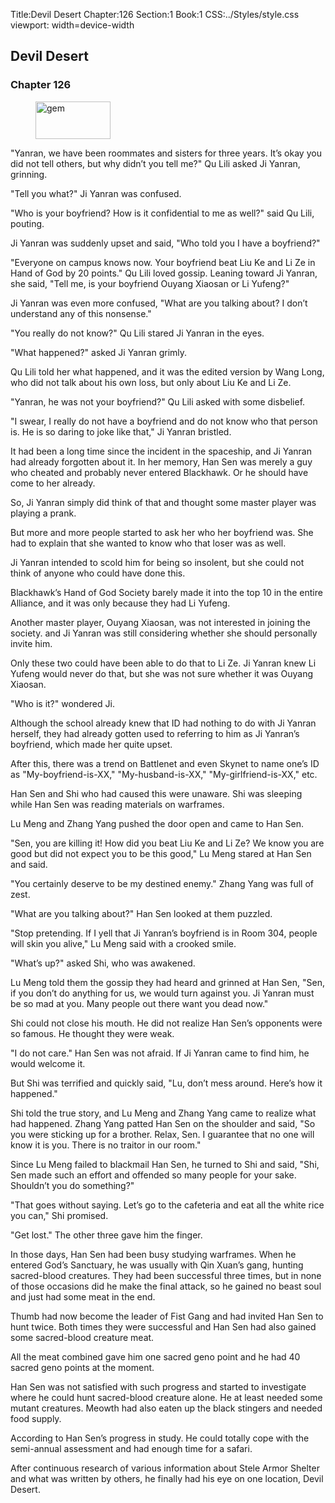 Title:Devil Desert 
Chapter:126 
Section:1 
Book:1 
CSS:../Styles/style.css 
viewport: width=device-width
  
## Devil Desert
### Chapter 126
  
<figure>
	<img src="../Images/gem.gif" alt="gem" id="gem" width="120" height="60" />
</figure>
  

  
"Yanran, we have been roommates and sisters for three years. It’s okay you did not tell others, but why didn’t you tell me?" Qu Lili asked Ji Yanran, grinning.

"Tell you what?" Ji Yanran was confused.

"Who is your boyfriend? How is it confidential to me as well?" said Qu Lili, pouting.

Ji Yanran was suddenly upset and said, "Who told you I have a boyfriend?"

"Everyone on campus knows now. Your boyfriend beat Liu Ke and Li Ze in Hand of God by 20 points." Qu Lili loved gossip. Leaning toward Ji Yanran, she said, "Tell me, is your boyfriend Ouyang Xiaosan or Li Yufeng?"

Ji Yanran was even more confused, "What are you talking about? I don’t understand any of this nonsense."

"You really do not know?" Qu Lili stared Ji Yanran in the eyes.

"What happened?" asked Ji Yanran grimly.

Qu Lili told her what happened, and it was the edited version by Wang Long, who did not talk about his own loss, but only about Liu Ke and Li Ze.

"Yanran, he was not your boyfriend?" Qu Lili asked with some disbelief.

"I swear, I really do not have a boyfriend and do not know who that person is. He is so daring to joke like that," Ji Yanran bristled.

It had been a long time since the incident in the spaceship, and Ji Yanran had already forgotten about it. In her memory, Han Sen was merely a guy who cheated and probably never entered Blackhawk. Or he should have come to her already.

So, Ji Yanran simply did think of that and thought some master player was playing a prank.

But more and more people started to ask her who her boyfriend was. She had to explain that she wanted to know who that loser was as well.

Ji Yanran intended to scold him for being so insolent, but she could not think of anyone who could have done this.

Blackhawk’s Hand of God Society barely made it into the top 10 in the entire Alliance, and it was only because they had Li Yufeng.

Another master player, Ouyang Xiaosan, was not interested in joining the society. and Ji Yanran was still considering whether she should personally invite him.

Only these two could have been able to do that to Li Ze. Ji Yanran knew Li Yufeng would never do that, but she was not sure whether it was Ouyang Xiaosan.

"Who is it?" wondered Ji.

Although the school already knew that ID had nothing to do with Ji Yanran herself, they had already gotten used to referring to him as Ji Yanran’s boyfriend, which made her quite upset.

After this, there was a trend on Battlenet and even Skynet to name one’s ID as "My-boyfriend-is-XX," "My-husband-is-XX," "My-girlfriend-is-XX," etc.

Han Sen and Shi who had caused this were unaware. Shi was sleeping while Han Sen was reading materials on warframes.

Lu Meng and Zhang Yang pushed the door open and came to Han Sen.

"Sen, you are killing it! How did you beat Liu Ke and Li Ze? We know you are good but did not expect you to be this good," Lu Meng stared at Han Sen and said.

"You certainly deserve to be my destined enemy." Zhang Yang was full of zest.

"What are you talking about?" Han Sen looked at them puzzled.

"Stop pretending. If I yell that Ji Yanran’s boyfriend is in Room 304, people will skin you alive," Lu Meng said with a crooked smile.

"What’s up?" asked Shi, who was awakened.

Lu Meng told them the gossip they had heard and grinned at Han Sen, "Sen, if you don’t do anything for us, we would turn against you. Ji Yanran must be so mad at you. Many people out there want you dead now."

Shi could not close his mouth. He did not realize Han Sen’s opponents were so famous. He thought they were weak.

"I do not care." Han Sen was not afraid. If Ji Yanran came to find him, he would welcome it.

But Shi was terrified and quickly said, "Lu, don’t mess around. Here’s how it happened."

Shi told the true story, and Lu Meng and Zhang Yang came to realize what had happened. Zhang Yang patted Han Sen on the shoulder and said, "So you were sticking up for a brother. Relax, Sen. I guarantee that no one will know it is you. There is no traitor in our room."

Since Lu Meng failed to blackmail Han Sen, he turned to Shi and said, "Shi, Sen made such an effort and offended so many people for your sake. Shouldn’t you do something?"

"That goes without saying. Let’s go to the cafeteria and eat all the white rice you can," Shi promised.

"Get lost." The other three gave him the finger.

In those days, Han Sen had been busy studying warframes. When he entered God’s Sanctuary, he was usually with Qin Xuan’s gang, hunting sacred-blood creatures. They had been successful three times, but in none of those occasions did he make the final attack, so he gained no beast soul and just had some meat in the end.

Thumb had now become the leader of Fist Gang and had invited Han Sen to hunt twice. Both times they were successful and Han Sen had also gained some sacred-blood creature meat.

All the meat combined gave him one sacred geno point and he had 40 sacred geno points at the moment.

Han Sen was not satisfied with such progress and started to investigate where he could hunt sacred-blood creature alone. He at least needed some mutant creatures. Meowth had also eaten up the black stingers and needed food supply.

According to Han Sen’s progress in study. He could totally cope with the semi-annual assessment and had enough time for a safari.

After continuous research of various information about Stele Armor Shelter and what was written by others, he finally had his eye on one location, Devil Desert.